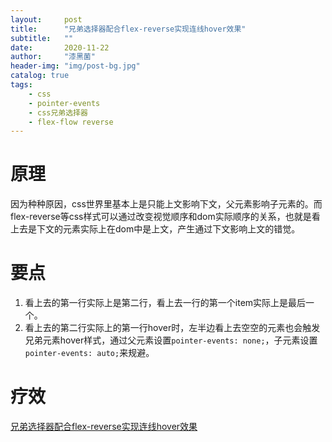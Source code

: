 ```yaml
---
layout:     post
title:      "兄弟选择器配合flex-reverse实现连线hover效果"
subtitle:   ""
date:       2020-11-22
author:     "漆黑菌"
header-img: "img/post-bg.jpg"
catalog: true
tags:
    - css
    - pointer-events
    - css兄弟选择器
    - flex-flow reverse
---
```


# 原理
因为种种原因，css世界里基本上是只能上文影响下文，父元素影响子元素的。而flex-reverse等css样式可以通过改变视觉顺序和dom实际顺序的关系，也就是看上去是下文的元素实际上在dom中是上文，产生通过下文影响上文的错觉。

# 要点
1. 看上去的第一行实际上是第二行，看上去一行的第一个item实际上是最后一个。
2. 看上去的第二行实际上的第一行hover时，左半边看上去空空的元素也会触发兄弟元素hover样式，通过父元素设置`pointer-events: none;`，子元素设置`pointer-events: auto;`来规避。

# 疗效
[兄弟选择器配合flex-reverse实现连线hover效果](https://darknesschaser.github.io/my-front-end-test/grid-test/index.html "grid布局dome")
